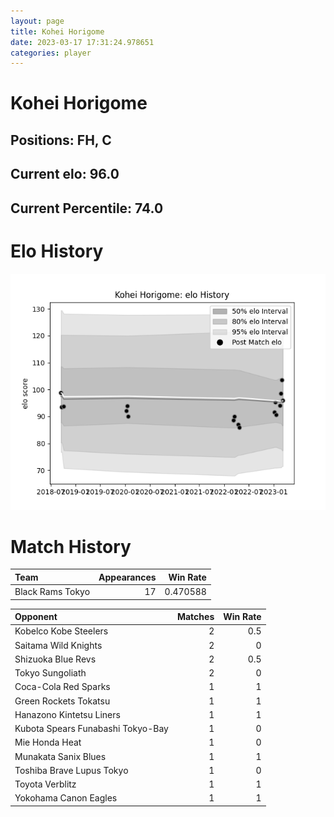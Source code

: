 ```yaml
---  
layout: page  
title: Kohei Horigome  
date: 2023-03-17 17:31:24.978651  
categories: player  
---
```

# Kohei Horigome

## Positions: FH, C

## Current elo: 96.0

## Current Percentile: 74.0

# Elo History


![elo history](history_KoheiHorigome.png)
# Match History


| Team             |   Appearances |   Win Rate |
|:-----------------|--------------:|-----------:|
| Black Rams Tokyo |            17 |   0.470588 |

| Opponent                          |   Matches |   Win Rate |
|:----------------------------------|----------:|-----------:|
| Kobelco Kobe Steelers             |         2 |        0.5 |
| Saitama Wild Knights              |         2 |        0   |
| Shizuoka Blue Revs                |         2 |        0.5 |
| Tokyo Sungoliath                  |         2 |        0   |
| Coca-Cola Red Sparks              |         1 |        1   |
| Green Rockets Tokatsu             |         1 |        1   |
| Hanazono Kintetsu Liners          |         1 |        1   |
| Kubota Spears Funabashi Tokyo-Bay |         1 |        0   |
| Mie Honda Heat                    |         1 |        0   |
| Munakata Sanix Blues              |         1 |        1   |
| Toshiba Brave Lupus Tokyo         |         1 |        0   |
| Toyota Verblitz                   |         1 |        1   |
| Yokohama Canon Eagles             |         1 |        1   |